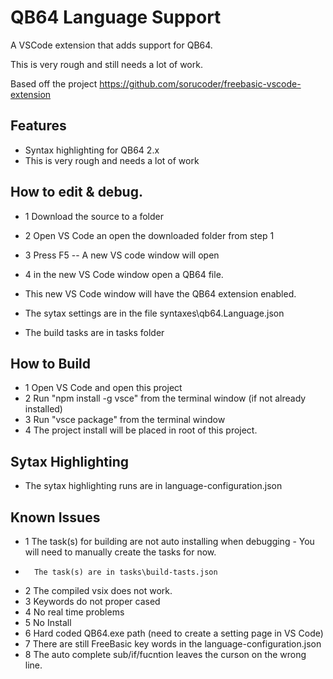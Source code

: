 # QB64 Language Support

A VSCode extension that adds support for QB64.

This is very rough and still needs a lot of work.

Based off the project https://github.com/sorucoder/freebasic-vscode-extension

## Features

* Syntax highlighting for QB64 2.x
* This is very rough and needs a lot of work

## How to edit & debug.

* 1 Download the source to a folder
* 2 Open VS Code an open the downloaded folder from step 1
* 3 Press F5 -- A new VS code window will open
* 4 in the new VS Code window open a QB64 file.
* This new VS Code window will have the QB64 extension enabled.

* The sytax settings are in the file syntaxes\qb64.Language.json
* The build tasks are in tasks folder

## How to Build
* 1 Open VS Code and open this project
* 2 Run "npm install -g vsce" from the terminal window (if not already installed)
* 3 Run "vsce package" from the terminal window
* 4 The project install will be placed in root of this project.

## Sytax Highlighting  
* The sytax highlighting runs are in language-configuration.json

## Known Issues
* 1 The task(s) for building are not auto installing when debugging - You will need to manually create the tasks for now.
*       The task(s) are in tasks\build-tasts.json
* 2 The compiled vsix does not work.
* 3 Keywords do not proper cased
* 4 No real time problems
* 5 No Install
* 6 Hard coded QB64.exe path (need to create a setting page in VS Code)
* 7 There are still FreeBasic key words in the language-configuration.json
* 8 The auto complete sub/if/fucntion leaves the curson on the wrong line.